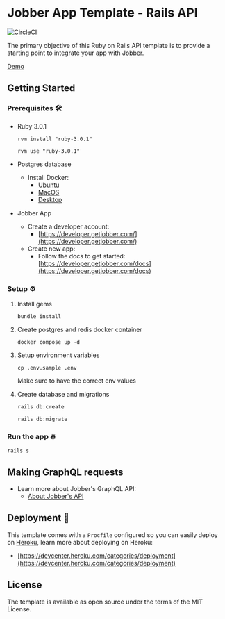 # Jobber App Template - Rails API

[![CircleCI](https://circleci.com/gh/GetJobber/Jobber-AppTemplate-RailsAPI/tree/main.svg?style=svg&circle-token=6b380bcc34004fc33fd7d0a8041ef80e20fe522d)](https://circleci.com/gh/GetJobber/Jobber-AppTemplate-RailsAPI/tree/main)

The primary objective of this Ruby on Rails API template is to provide a starting point to integrate your app with [Jobber](https://getjobber.com).

[Demo](https://jobber-app-template-rails-api.herokuapp.com/)

## Getting Started

### Prerequisites 🛠️

- Ruby 3.0.1

  `rvm install "ruby-3.0.1"`

  `rvm use "ruby-3.0.1"`

- Postgres database

  - Install Docker:
    - [Ubuntu](https://docs.docker.com/engine/install/ubuntu/)
    - [MacOS](https://docs.docker.com/desktop/mac/install/)
    - [Desktop](https://docs.docker.com/desktop/windows/install/)

- Jobber App
  - Create a developer account:
    - [https://developer.getjobber.com/](https://developer.getjobber.com/)
  - Create new app:
    - Follow the docs to get started: [https://developer.getjobber.com/docs](https://developer.getjobber.com/docs)

### Setup ⚙️

1. Install gems

   `bundle install`

2. Create postgres and redis docker container

   `docker compose up -d`

3. Setup environment variables

   `cp .env.sample .env`

   Make sure to have the correct env values

4. Create database and migrations

   `rails db:create`

   `rails db:migrate`

### Run the app 🔥

`rails s`

## Making GraphQL requests

- Learn more about Jobber's GraphQL API:
  - [About Jobber's API](https://developer.getjobber.com/docs/#about-jobbers-api)

## Deployment 🚀

This template comes with a `Procfile` configured so you can easily deploy on [Heroku](https://heroku.com), learn more about deploying on Heroku:

- [https://devcenter.heroku.com/categories/deployment](https://devcenter.heroku.com/categories/deployment)

## License

The template is available as open source under the terms of the MIT License.

